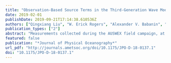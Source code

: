 ```yaml
---
title: "Observation-Based Source Terms in the Third-Generation Wave Model WAVEWATCH III: Updates and Verification"
date: 2019-02-01
publishDate: 2019-09-21T17:14:38.610536Z
authors: ["Qingxiang Liu", "W. Erick Rogers", "Alexander V. Babanin", "Ian R. Young", "Leonel Romero", "Stefan Zieger", "Fangli Qiao", "Changlong Guan"]
publication_types: ["2"]
abstract: "Measurements collected during the AUSWEX field campaign, at Lake George (Australia), resulted in new insights into the processes of wind wave interaction and whitecapping dissipation, and consequently new parameterizations of the input and dissipation source terms. The new nonlinear wind input term developed accounts for dependence of the growth on wave steepness, airflow separation, and for negative growth rate under adverse winds. The new dissipation terms feature the inherent breaking term, a cumulative dissipation term and a term due to production of turbulence by waves, which is particularly relevant for decaying seas and for swell. The latter is consistent with the observed decay rate of ocean swell. This paper describes these source terms implemented in WAVEWATCH III ®and evaluates the performance against existing source terms in academic duration-limited tests, against buoy measurements for windsea-dominated conditions, under conditions of extreme wind forcing (Hurricane Katrina), and against altimeter data in global hindcasts. Results show agreement by means of growth curves as well as integral and spectral parameters in the simulations and hindcast."
featured: false
publication: "*Journal of Physical Oceanography*"
url_pdf: "http://journals.ametsoc.org/doi/10.1175/JPO-D-18-0137.1"
doi: "10.1175/JPO-D-18-0137.1"
---
```


